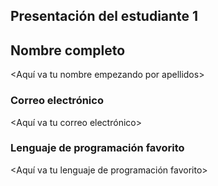 Presentación del estudiante 1
----------------------------------------------------

## Nombre completo

<Aquí va tu nombre empezando por apellidos>

### Correo electrónico

<Aquí va tu correo electrónico>

### Lenguaje de programación favorito

<Aquí va tu lenguaje de programación favorito>
